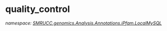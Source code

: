 ﻿# quality_control
_namespace: [SMRUCC.genomics.Analysis.Annotations.iPfam.LocalMySQL](./index.md)_






